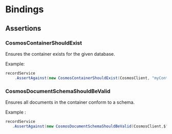 # Bindings

## Assertions

### CosmosContainerShouldExist
Ensures the container exists for the given database.

Example:
```cs
recordService
    .AssertAgainst(new CosmosContainerShouldExist(CosmosClient, "myContainer", "databaseName"));
```

### CosmosDocumentSchemaShouldBeValid
Ensures all documents in the container conform to a schema.

Example :

```cs
recordService
   .AssertAgainst(new CosmosDocumentSchemaShouldBeValid(CosmosClient,$"{containerName}-schema.json", "myContainer", "databaseName"));
```
